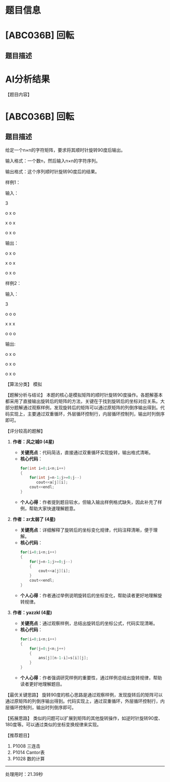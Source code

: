 # 题目信息

# [ABC036B] 回転

## 题目描述

[problemUrl]: https://atcoder.jp/contests/abc036/tasks/abc036_b

# AI分析结果

【题目内容】
# [ABC036B] 回転

## 题目描述

给定一个n×n的字符矩阵，要求将其顺时针旋转90度后输出。

输入格式：一个数n，然后输入n×n的字符序列。

输出格式：这个序列顺时针旋转90度后的结果。

样例1：

输入：

3

o x o

x o x

o x o

输出：

o x o

x o x

o x o

样例2：

输入：

3

o o o

x x x

o o o

输出:

o x o

o x o

o x o

【算法分类】
模拟

【题解分析与结论】
本题的核心是模拟矩阵的顺时针旋转90度操作。各题解基本都采用了直接输出旋转后的矩阵的方法，关键在于找到旋转后的坐标对应关系。大部分题解通过观察样例，发现旋转后的矩阵可以通过原矩阵的列倒序输出得到。代码实现上，主要通过双重循环，外层循环控制行，内层循环控制列，输出时列倒序即可。

【评分较高的题解】

1. **作者：风之城0 (4星)**
   - **关键亮点**：代码简洁，直接通过双重循环实现旋转，输出格式清晰。
   - **核心代码**：
     ```cpp
     for(int i=0;i<n;i++)
     {
         for(int j=n-1;j>=0;j--)
            cout<<a[j][i];
         cout<<endl;
     }
     ```
   - **个人心得**：作者提到题目较水，但输入输出样例格式缺失，因此补充了样例，帮助大家快速理解题意。

2. **作者：zr太弱了 (4星)**
   - **关键亮点**：详细解释了旋转后的坐标变化规律，代码注释清晰，便于理解。
   - **核心代码**：
     ```cpp
     for(i=0;i<n;i++)
     {
         for(j=n-1;j>=0;j--)
         {
             cout<<a[j][i];
         }
         cout<<endl;
     }
     ```
   - **个人心得**：作者通过举例说明旋转后的坐标变化，帮助读者更好地理解旋转规律。

3. **作者：yazzkl (4星)**
   - **关键亮点**：通过观察样例，总结出旋转后的坐标公式，代码实现清晰。
   - **核心代码**：
     ```cpp
     for(i=0;i<n;i++)
     {
         for(j=0;j<n;j++)
         {
             ans[j][n-1-i]=s[i][j];
         }
     }
     ```
   - **个人心得**：作者强调研究样例的重要性，通过样例总结出旋转规律，帮助读者更好地理解题目。

【最优关键思路】
旋转90度的核心思路是通过观察样例，发现旋转后的矩阵可以通过原矩阵的列倒序输出得到。代码实现上，通过双重循环，外层循环控制行，内层循环控制列，输出时列倒序即可。

【拓展思路】
类似的问题可以扩展到矩阵的其他旋转操作，如逆时针旋转90度、180度等。可以通过类似的坐标变换规律来实现。

【推荐题目】
1. P1008 三连击
2. P1014 Cantor表
3. P1028 数的计算

---
处理用时：21.39秒